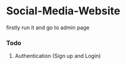 # Social-Media-Website


firstly run it and go to admin page

### Todo

1. Authentication (Sign up and Login)

